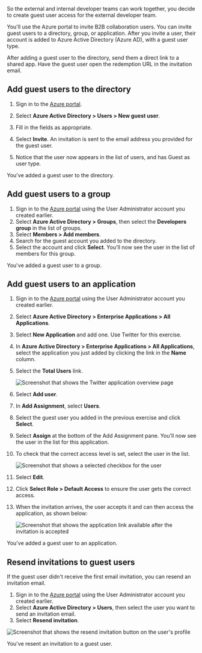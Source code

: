 So the external and internal developer teams can work together, you decide to create guest user access for the external developer team. 

You'll use the Azure portal to invite B2B collaboration users. You can invite guest users to a directory, group, or application. After you invite a user, their account is added to Azure Active Directory (Azure AD), with a guest user type.

After adding a guest user to the directory, send them a direct link to a shared app. Have the guest user open the redemption URL in the invitation email.

## Add guest users to the directory

1. Sign in to the [Azure portal](<https://portal.azure.com/learn.docs.microsoft.com?azure-portal=true>).

1. Select **Azure Active Directory  > Users  > New guest user**. 
1. Fill in the fields as appropriate.

1. Select **Invite**.  An invitation is sent to the email address you  provided for the guest user.

1. Notice that the user now appears in the list of users, and has Guest as user type.

You've added a guest user to the directory.

## Add guest users to a group

1. Sign in to the [Azure portal](<https://portal.azure.com/learn.docs.microsoft.com?azure-portal=true>) using the User Administrator account you created earlier.
1. Select **Azure Active Directory  >  Groups**, then select the **Developers group** in the list of groups.
1. Select **Members >  Add members**.
1. Search for the guest account you added to the directory.
1. Select the account and click **Select**.  You'll now see the user in the list of members for this group.

You've added a guest user to a group.

## Add guest users to an application

1. Sign in to the [Azure portal](<https://portal.azure.com/learn.docs.microsoft.com?azure-portal=true>) using the User Administrator account you created earlier.
1. Select **Azure Active Directory  > Enterprise Applications > All Applications**.  
1. Select **New Application** and add one. Use Twitter for this exercise.
1. In **Azure Active Directory  > Enterprise Applications > All Applications**, select the application you just added by clicking the link in the **Name** column.
1. Select the  **Total Users** link.

   ![Screenshot that shows the Twitter application overview page](../media/7-add-guest-users-application.png)

1. Select **Add user**.

1. In **Add Assignment**, select **Users**.
1. Select the guest user you added in the previous exercise and click **Select**.
1. Select **Assign** at the bottom of the Add Assignment pane. You'll now see the user in the list for this application.

1. To check that the correct access level is set, select the user in the list. 

    ![Screenshot that shows a selected checkbox for the user](../media/7-select-user-ashley.png)

1. Select **Edit**.
1. Click **Select Role > Default Access** to ensure the user gets the correct access.

1. When the invitation arrives, the user accepts it and can then access the application, as shown below:

    ![Screenshot that shows the application link available after the invitation is accepted](../media/7-application-visible-invitation-accepted.png)

You've added a guest user to an application.

## Resend invitations to guest users

 If the guest user didn't receive the first email invitation, you can resend an invitation email.

1. Sign in to the [Azure portal](<https://portal.azure.com/learn.docs.microsoft.com?azure-portal=true>) using the User Administrator account you created earlier.
1. Select **Azure Active Directory  > Users**, then select the user you want to send an invitation email.
1. Select **Resend invitation**.

![Screenshot that shows the resend invitation button on the user's profile](../media/7-ashley-profile-resend-invitation.png)

You've resent an invitation to a guest user.

